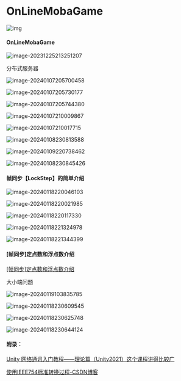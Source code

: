 # OnLineMobaGame
![img](https://www.sikiedu.com/files/course/2023/12-29/213228c5cd82154876.png)

#### OnLineMobaGame

![image-20231225213251207](https://gitcode.net/hankangwen/blog-image/-/raw/master/pictures/2023/12/25_21_32_58_image-20231225213251207.png)



分布式服务器

![image-20240107205700458](https://gitcode.net/hankangwen/blog-image/-/raw/master/pictures/2024/01/7_20_57_7_image-20240107205700458.png)

![image-20240107205730177](https://gitcode.net/hankangwen/blog-image/-/raw/master/pictures/2024/01/7_20_57_30_image-20240107205730177.png)

![image-20240107205744380](https://gitcode.net/hankangwen/blog-image/-/raw/master/pictures/2024/01/7_20_57_44_image-20240107205744380.png)

![image-20240107210009867](https://gitcode.net/hankangwen/blog-image/-/raw/master/pictures/2024/01/7_21_0_9_image-20240107210009867.png)

![image-20240107210017715](https://gitcode.net/hankangwen/blog-image/-/raw/master/pictures/2024/01/7_21_0_17_image-20240107210017715.png)

![image-20240108230813588](https://gitcode.net/hankangwen/blog-image/-/raw/master/pictures/2024/01/8_23_8_20_image-20240108230813588.png)

![image-20240109220738462](https://gitcode.net/hankangwen/blog-image/-/raw/master/pictures/2024/01/9_22_7_45_image-20240109220738462.png)

![image-20240108230845426](https://gitcode.net/hankangwen/blog-image/-/raw/master/pictures/2024/01/8_23_8_45_image-20240108230845426.png)

#### 帧同步【LockStep】的简单介绍

![image-20240118220046103](https://gitcode.net/hankangwen/blog-image/-/raw/master/pictures/2024/01/18_22_0_46_image-20240118220046103.png)

![image-20240118220021985](https://gitcode.net/hankangwen/blog-image/-/raw/master/pictures/2024/01/18_22_0_29_image-20240118220021985.png)

![image-20240118220117330](https://gitcode.net/hankangwen/blog-image/-/raw/master/pictures/2024/01/18_22_1_17_image-20240118220117330.png)

![image-20240118221324978](https://gitcode.net/hankangwen/blog-image/-/raw/master/pictures/2024/01/18_22_13_25_image-20240118221324978.png)

![image-20240118221344399](https://gitcode.net/hankangwen/blog-image/-/raw/master/pictures/2024/01/18_22_13_44_image-20240118221344399.png)

#### [帧同步]定点数和浮点数介绍

[[帧同步]定点数和浮点数介绍](https://www.sikiedu.com/course/1780/task/129304/show#)

大小端问题

![image-20240119103835785](https://gitcode.net/hankangwen/blog-image/raw/master/pictures/2024/01/19_10_38_42_image-20240119103835785.png)

![image-20240118230609545](https://gitcode.net/hankangwen/blog-image/-/raw/master/pictures/2024/01/18_23_6_9_image-20240118230609545.png)

![image-20240118230625748](https://gitcode.net/hankangwen/blog-image/-/raw/master/pictures/2024/01/18_23_6_25_image-20240118230625748.png)

![image-20240118230644124](https://gitcode.net/hankangwen/blog-image/-/raw/master/pictures/2024/01/18_23_6_44_image-20240118230644124.png)













#### 附录：

[Unity 网络通讯入门教程——理论篇（Unity2021）这个课程讲得比较广](https://www.sikiedu.com/course/1641)

[使用IEEE754标准转换过程-CSDN博客](https://blog.csdn.net/qq_34035956/article/details/135703991?spm=1001.2014.3001.5501)
